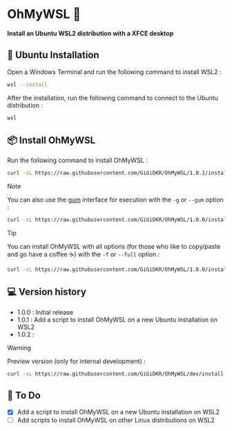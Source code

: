 # OhMyWSL 🐧

**Install an Ubuntu WSL2 distribution with a XFCE desktop**

## 🐧 Ubuntu Installation

Open a Windows Terminal and run the following command to install WSL2 :

```bash
wsl --install
```

After the installation, run the following command to connect to the Ubuntu distribution :
```bash
wsl
```

## 📦 Install OhMyWSL
Run the following command to install OhMyWSL :

```bash
curl -sL https://raw.githubusercontent.com/GiGiDKR/OhMyWSL/1.0.1/install.sh -o install.sh && chmod +x install.sh && ./install.sh
```

> [!NOTE]
> You can also use the [gum](https://github.com/charmbracelet/gum) interface for execution with the `-g` or `--gum` option :
> ```bash
> curl -sL https://raw.githubusercontent.com/GiGiDKR/OhMyWSL/1.0.0/install.sh -o install.sh && chmod +x install.sh && ./install.sh --gum
> ```

> [!TIP]
> You can install OhMyWSL with all options (for those who like to copy/paste and go have a coffee :coffee:) with the `-f` or `--full` option :
> ```bash
> curl -sL https://raw.githubusercontent.com/GiGiDKR/OhMyWSL/1.0.0/install.sh -o install.sh && chmod +x install.sh && ./install.sh -g --full 
> ```

## 💻 Version history

- 1.0.0 : Initial release
- 1.0.1 : Add a script to install OhMyWSL on a new Ubuntu installation on WSL2
- 1.0.2 : 

> [!WARNING]
> Preview version (only for internal development) :
> ```bash
> curl -sL https://raw.githubusercontent.com/GiGiDKR/OhMyWSL/dev/install.sh -o install.sh && chmod +x install.sh && ./install.sh --gum --full
> ```

## 📖 To Do

- [X] Add a script to install OhMyWSL on a new Ubuntu installation on WSL2
- [ ] Add scripts to install OhMyWSL on other Linux distributions on WSL2
